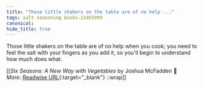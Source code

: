 ```yaml
---
title: "Those little shakers on the table are of no help ..."
tags: salt seasoning books-22465999
canonical: 
hide_title: true
---
```


Those little shakers on the table are of no help when you cook; you need to feel the salt with your fingers as you add it, so you'll begin to understand how much does what.


[[<cite>_Six Seasons: A New Way with Vegetables_</cite> by Joshua McFadden 📕<br>
_More_: [Readwise URL](https://readwise.io/open/443827714){:target="_blank"}
::wrap]]